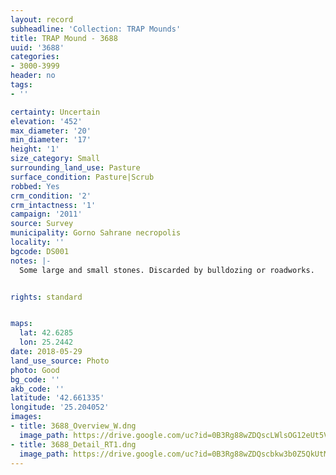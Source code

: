 ```yaml
---
layout: record
subheadline: 'Collection: TRAP Mounds'
title: TRAP Mound - 3688
uuid: '3688'
categories:
- 3000-3999
header: no
tags:
- ''

certainty: Uncertain
elevation: '452'
max_diameter: '20'
min_diameter: '17'
height: '1'
size_category: Small
surrounding_land_use: Pasture
surface_condition: Pasture|Scrub
robbed: Yes
crm_condition: '2'
crm_intactness: '1'
campaign: '2011'
source: Survey
municipality: Gorno Sahrane necropolis
locality: ''
bgcode: DS001
notes: |-
  Some large and small stones. Discarded by bulldozing or roadworks.


rights: standard


maps:
  lat: 42.6285
  lon: 25.2442
date: 2018-05-29
land_use_source: Photo
photo: Good
bg_code: ''
akb_code: ''
latitude: '42.661335'
longitude: '25.204052'
images:
- title: 3688_Overview_W.dng
  image_path: https://drive.google.com/uc?id=0B3Rg88wZDQscLWlsOG12eUt5VlE
- title: 3688_Detail_RT1.dng
  image_path: https://drive.google.com/uc?id=0B3Rg88wZDQscbkw3b0Z5QkUtM3M
---
```

